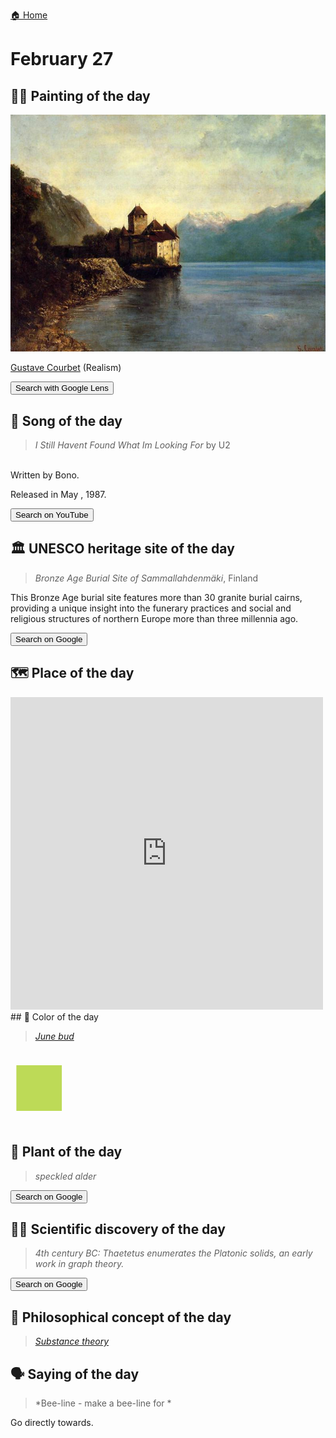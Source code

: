 
[🏠 Home](../../index.md)

# February 27

## 🧑‍🎨 Painting of the day

<img width="600" src="../img/Gustave_Courbet_2.jpg">

[Gustave Courbet](https://en.wikipedia.org/wiki/Gustave_Courbet) (Realism)

<button class="btn btn-success"
onclick=" window.open('https://lens.google.com/uploadbyurl?url=https://iretes.github.io/one-a-day/data/img/Gustave_Courbet_2.jpg','_blank')">
Search with Google Lens
</button>

## 🎼 Song of the day

> *I Still Havent Found What Im Looking For*
by U2

<br />Written by Bono.

Released in May , 1987.

<button class="btn btn-success"
onclick=" window.open('http://www.youtube.com/search?q=I Still Havent Found What Im Looking For by U2','_blank')">
Search on YouTube
</button>

## 🏛️ UNESCO heritage site of the day

> *Bronze Age Burial Site of Sammallahdenmäki*, Finland

<p>This Bronze Age burial site features more than 30 granite burial cairns, providing a unique insight into the funerary practices and social and religious structures of northern Europe more than three millennia ago.</p>

<button class="btn btn-success"
onclick=" window.open('http://www.google.com/search?q=Bronze Age Burial Site of Sammallahdenmäki','_blank')">
Search on Google
</button>

## 🗺️ Place of the day

<iframe
src="https://www.mapcrunch.com"
name="mapcrunch"
width="500"
height="500"
allowTransparency="true"
scrolling="no"
frameborder="0"
>
</iframe>
## 🎨 Color of the day

> *[June bud](https://en.wikipedia.org/wiki/Spring_bud#June_bud)*

<div style="color:#BDDA57; font-size: 100px;">&#9632;</div>

## 🌿 Plant of the day

> *speckled alder*

<button class="btn btn-success"
onclick=" window.open('http://www.google.com/search?q=speckled alder','_blank')">
Search on Google
</button>

## 🧑‍🔬 Scientific discovery of the day

> *4th century BC: Thaetetus enumerates the Platonic solids, an early work in graph theory.*

<button class="btn btn-success"
onclick=" window.open('http://www.google.com/search?q=4th century BC: Thaetetus enumerates the Platonic solids, an early work in graph theory.','_blank')"> 
Search on Google
</button>

## 💭 Philosophical concept of the day

> *[Substance theory](https://en.wikipedia.org/wiki/Substance_theory)*

## 🗣️ Saying of the day

> *Bee-line - make a bee-line for *

Go directly towards.
